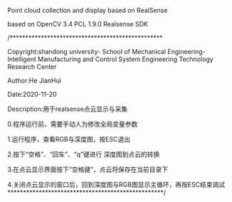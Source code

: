 Point cloud collection and display based on RealSense

based on 
OpenCV 3.4
PCL 1.9.0
Realsense SDK

/*************************************************

Copyright:shandong university-
School of Mechanical Engineering-Intelligent Manufacturing and Control System Engineering Technology Research Center

Author:He JianHui

Date:2020-11-20

Description:用于realsense点云显示与采集

0.程序运行前，需要手动人为修改全局变量参数

1.运行程序，查看RGB与深度图，按ESC退出

2.按下“空格”、“回车”、“q”键进行 深度图到点云的转换

3.在点云显示界面按下“空格键”，点云将保存在当前目录下

4.关闭点云显示的窗口后，回到深度图与RGB图显示主循环，再按ESC结束调试
**************************************************/
